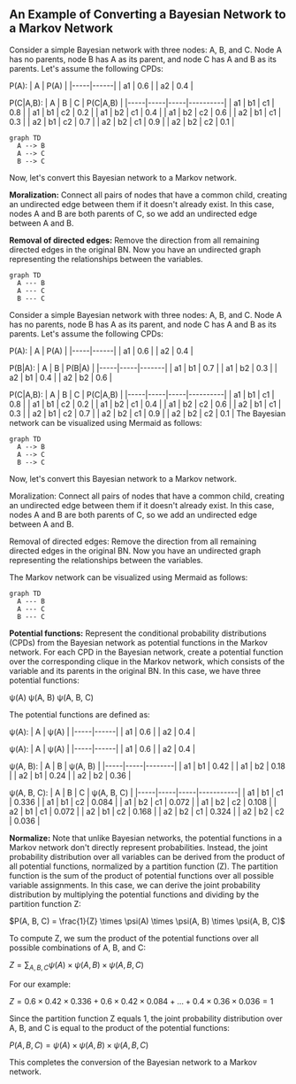 ## An Example of Converting a Bayesian Network to a Markov Network

Consider a simple Bayesian network with three nodes: A, B, and C. Node A has no parents, node B has A as its parent, and node C has A and B as its parents. Let's assume the following CPDs:

P(A):
|  A  | P(A) |
|-----|------|
|  a1 |  0.6 |
|  a2 |  0.4 |



P(C|A,B):
|  A  |  B  |  C  | P(C|A,B) |
|-----|-----|-----|----------|
|  a1 |  b1 |  c1 |    0.8   |
|  a1 |  b1 |  c2 |    0.2   |
|  a1 |  b2 |  c1 |    0.4   |
|  a1 |  b2 |  c2 |    0.6   |
|  a2 |  b1 |  c1 |    0.3   |
|  a2 |  b1 |  c2 |    0.7   |
|  a2 |  b2 |  c1 |    0.9   |
|  a2 |  b2 |  c2 |    0.1   |

```mermaid
graph TD
  A --> B
  A --> C
  B --> C
```

Now, let's convert this Bayesian network to a Markov network.

**Moralization:** Connect all pairs of nodes that have a common child, creating an undirected edge between them if it doesn't already exist. In this case, nodes A and B are both parents of C, so we add an undirected edge between A and B.

**Removal of directed edges:** Remove the direction from all remaining directed edges in the original BN. Now you have an undirected graph representing the relationships between the variables.

```mermaid
graph TD
  A --- B
  A --- C
  B --- C
```


Consider a simple Bayesian network with three nodes: A, B, and C. Node A has no parents, node B has A as its parent, and node C has A and B as its parents. Let's assume the following CPDs:

P(A):
|  A  | P(A) |
|-----|------|
|  a1 |  0.6 |
|  a2 |  0.4 |

P(B|A):
|  A  |  B  | P(B|A) |
|-----|-----|-------|
|  a1 |  b1 |   0.7  |
|  a1 |  b2 |   0.3  |
|  a2 |  b1 |   0.4  |
|  a2 |  b2 |   0.6  |

P(C|A,B):
|  A  |  B  |  C  | P(C|A,B) |
|-----|-----|-----|----------|
|  a1 |  b1 |  c1 |    0.8   |
|  a1 |  b1 |  c2 |    0.2   |
|  a1 |  b2 |  c1 |    0.4   |
|  a1 |  b2 |  c2 |    0.6   |
|  a2 |  b1 |  c1 |    0.3   |
|  a2 |  b1 |  c2 |    0.7   |
|  a2 |  b2 |  c1 |    0.9   |
|  a2 |  b2 |  c2 |    0.1   |
The Bayesian network can be visualized using Mermaid as follows:

```mermaid
graph TD
  A --> B
  A --> C
  B --> C
```
Now, let's convert this Bayesian network to a Markov network.

Moralization: Connect all pairs of nodes that have a common child, creating an undirected edge between them if it doesn't already exist. In this case, nodes A and B are both parents of C, so we add an undirected edge between A and B.

Removal of directed edges: Remove the direction from all remaining directed edges in the original BN. Now you have an undirected graph representing the relationships between the variables.

The Markov network can be visualized using Mermaid as follows:


```mermaid
graph TD
  A --- B
  A --- C
  B --- C
```
**Potential functions:** Represent the conditional probability distributions (CPDs) from the Bayesian network as potential functions in the Markov network. For each CPD in the Bayesian network, create a potential function over the corresponding clique in the Markov network, which consists of the variable and its parents in the original BN. In this case, we have three potential functions:

ψ(A)
ψ(A, B)
ψ(A, B, C)

The potential functions are defined as:

ψ(A):
|  A  | ψ(A) |
|-----|------|
|  a1 |  0.6 |
|  a2 |  0.4 |

ψ(A):
|  A  | ψ(A) |
|-----|------|
|  a1 |  0.6 |
|  a2 |  0.4 |

ψ(A, B):
|  A  |  B  | ψ(A, B) |
|-----|-----|--------|
|  a1 |  b1 |   0.42  |
|  a1 |  b2 |   0.18  |
|  a2 |  b1 |   0.24  |
|  a2 |  b2 |   0.36  |

ψ(A, B, C):
|  A  |  B  |  C  | ψ(A, B, C) |
|-----|-----|-----|-----------|
|  a1 |  b1 |  c1 |    0.336   |
|  a1 |  b1 |  c2 |    0.084   |
|  a1 |  b2 |  c1 |    0.072   |
|  a1 |  b2 |  c2 |    0.108   |
|  a2 |  b1 |  c1 |    0.072   |
|  a2 |  b1 |  c2 |    0.168   |
|  a2 |  b2 |  c1 |    0.324   |
|  a2 |  b2 |  c2 |    0.036   |

**Normalize:** Note that unlike Bayesian networks, the potential functions in a Markov network don't directly represent probabilities. Instead, the joint probability distribution over all variables can be derived from the product of all potential functions, normalized by a partition function (Z). The partition function is the sum of the product of potential functions over all possible variable assignments.
In this case, we can derive the joint probability distribution by multiplying the potential functions and dividing by the partition function Z:

$P(A, B, C) = \frac{1}{Z} \times \psi(A) \times \psi(A, B) \times \psi(A, B, C)$

To compute Z, we sum the product of the potential functions over all possible combinations of A, B, and C:

$Z = \sum_{A, B, C} \psi(A) \times \psi(A, B) \times \psi(A, B, C)$

For our example:

$Z = 0.6 \times 0.42 \times 0.336 + 0.6 \times 0.42 \times 0.084 + ... + 0.4 \times 0.36 \times 0.036 = 1$

Since the partition function Z equals 1, the joint probability distribution over A, B, and C is equal to the product of the potential functions:

$P(A, B, C) = \psi(A) \times \psi(A, B) \times \psi(A, B, C)$

This completes the conversion of the Bayesian network to a Markov network.
